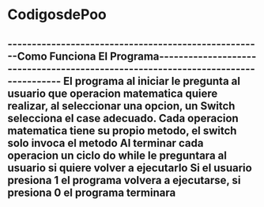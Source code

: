 # CodigosdePoo
-----------------------------------------------------Como Funciona El Programa----------------------------------------------------------------------------------
El programa al iniciar le pregunta al usuario que operacion matematica quiere realizar, al seleccionar una opcion, un Switch selecciona el case adecuado.
Cada operacion matematica tiene su propio metodo, el switch solo invoca el metodo
Al terminar cada operacion un ciclo do while le preguntara al usuario si quiere volver a ejecutarlo
Si el usuario presiona 1 el programa volvera a ejecutarse, si presiona 0 el programa terminara
-----------------------------------------------------------------------------------------------------------------------------------------------------------------

